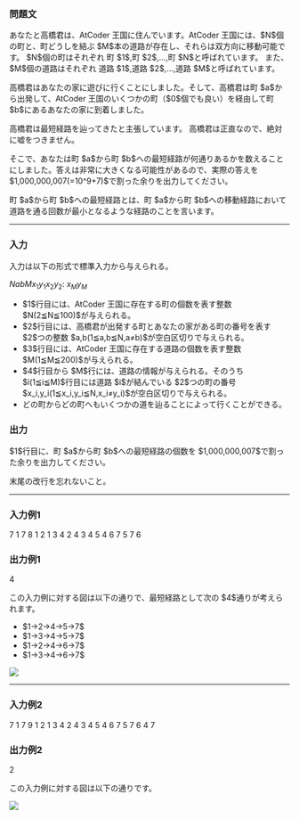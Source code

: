 
<div>

<div>

<div>

<section>

### **問題文**

<p>
あなたと高橋君は、AtCoder 王国に住んでいます。AtCoder 王国には、$N$個の町と、町どうしを結ぶ $M$本の道路が存在し、それらは双方向に移動可能です。
$N$個の町はそれぞれ 町 $1$,町 $2$,…,町 $N$と呼ばれています。
また、$M$個の道路はそれぞれ 道路 $1$,道路 $2$,…,道路 $M$と呼ばれています。
</p>

<p>
高橋君はあなたの家に遊びに行くことにしました。そして、高橋君は町 $a$から出発して、AtCoder 王国のいくつかの町（$0$個でも良い）を経由して町 $b$にあるあなたの家に到着しました。
</p>

<p>
高橋君は最短経路を辿ってきたと主張しています。
高橋君は正直なので、絶対に嘘をつきません。
</p>

<p>
そこで、あなたは町 $a$から町 $b$への最短経路が何通りあるかを数えることにしました。答えは非常に大きくなる可能性があるので、実際の答えを $1,000,000,007(=10^9+7)$で割った余りを出力してください。
</p>

<p>
町 $a$から町 $b$への最短経路とは、町 $a$から町 $b$への移動経路において道路を通る回数が最小となるような経路のことを言います。
</p>

</section>

</div>

---

<div>

<div>

<section>

### **入力**

<p>
入力は以下の形式で標準入力から与えられる。
</p>

<div>

$N$$a$$b$$M$$x_1$$y_1$$x_2$$y_2$:
$x_M$$y_M$
</div>

<ul>

<li>
$1$行目には、AtCoder 王国に存在する町の個数を表す整数 $N(2≦N≦100)$が与えられる。
</li>

<li>
$2$行目には、高橋君が出発する町とあなたの家がある町の番号を表す $2$つの整数 $a,b(1≦a,b≦N,a≠b)$が空白区切りで与えられる。
</li>

<li>
$3$行目には、AtCoder 王国に存在する道路の個数を表す整数 $M(1≦M≦200)$が与えられる。
</li>

<li>
$4$行目から $M$行には、道路の情報が与えられる。そのうち $i(1≦i≦M)$行目には道路 $i$が結んでいる $2$つの町の番号 $x_i,y_i(1≦x_i,y_i≦N,x_i≠y_i)$が空白区切りで与えられる。
</li>

<li>
どの町からどの町へもいくつかの道を辿ることによって行くことができる。
</li>

</ul>

</section>

</div>

<div>

<section>

### **出力**

<p>
$1$行目に、町 $a$から町 $b$への最短経路の個数を $1,000,000,007$で割った余りを出力してください。
</p>

<p>
末尾の改行を忘れないこと。
</p>

</section>

</div>

</div>

---

<div>

<section>

### **入力例1**

<div>

7
1 7
8
1 2
1 3
4 2
4 3
4 5
4 6
7 5
7 6

</div>

</section>

</div>

<div>

<section>

### **出力例1**

<div>

4

</div>

<p>
この入力例に対する図は以下の通りで、最短経路として次の $4$通りが考えられます。
</p>

<ul>

<li>
$1→2→4→5→7$
</li>

<li>
$1→3→4→5→7$
</li>

<li>
$1→2→4→6→7$
</li>

<li>
$1→3→4→6→7$
</li>

</ul>

<p>

</p>

<div>

<img src="http://abc021.contest.atcoder.jp/img/abc/021/enJQfEfKt-baQEUDjCrVFLSw/C_sample1.png">

</img>

</div>

<p>

</p>

</section>

</div>

---

<div>

<section>

### **入力例2**

<div>

7
1 7
9
1 2
1 3
4 2
4 3
4 5
4 6
7 5
7 6
4 7

</div>

</section>

</div>

<div>

<section>

### **出力例2**

<div>

2

</div>

<p>
この入力例に対する図は以下の通りです。
</p>

<p>

</p>

<div>

<img src="http://abc021.contest.atcoder.jp/img/abc/021/enJQfEfKt-baQEUDjCrVFLSw/C_sample2.png">

</img>

</div>

<p>

</p>

</section>

</div>

</div>

</div>
